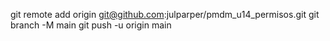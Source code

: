 git remote add origin git@github.com:julparper/pmdm_u14_permisos.git
git branch -M main
git push -u origin main